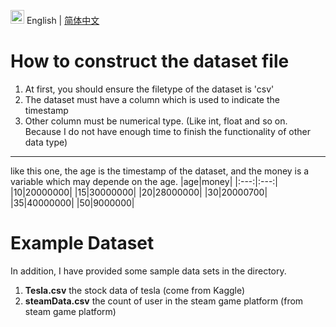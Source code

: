 <img src="https://ch-resources.oss-cn-shanghai.aliyuncs.com/images/lang-icons/icon128px.png" width="22px" /> English | [简体中文](./README.zh-CN.md)

# How to construct the dataset file
1. At first, you should ensure the filetype of the dataset is 'csv'
2. The dataset must have a column which is used to indicate the timestamp
3. Other column must be numerical type. (Like int, float and so on. Because I do not have enough time to finish the functionality of other data type)

------------------------------------------------  

like this one, the age is the timestamp of the dataset, and the money is a variable which may depende on the age.
|age|money|
|:---:|:---:|
|10|20000000|
|15|30000000|
|20|28000000|
|30|20000700|
|35|40000000|
|50|9000000|

# Example Dataset
In addition, I have provided some sample data sets in the directory.
1. **Tesla.csv** the stock data of tesla (come from Kaggle)
2. **steamData.csv** the count of user in the steam game platform (from steam game platform)